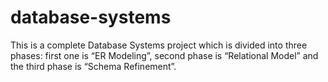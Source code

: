 # database-systems
This is a complete Database Systems project which is divided into three phases: first one is “ER Modeling”, second phase is “Relational Model” and the third phase is “Schema Refinement”.
